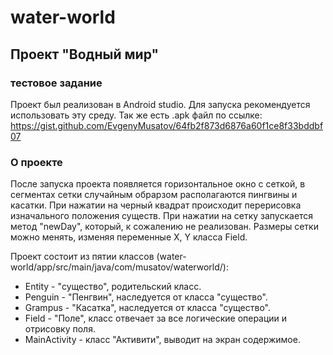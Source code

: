 # water-world
## Проект "Водный мир"
### тестовое задание

Проект был реализован в Android studio. Для запуска рекомендуется использовать эту среду.
Так же есть .apk файл по ссылке: https://gist.github.com/EvgenyMusatov/64fb2f873d6876a60f1ce8f33bddbf07

### О проекте
После запуска проекта появляется горизонтальное окно с сеткой, в сегментах сетки случайным обрарзом располагаются пингвины и касатки.
При нажатии на черный квадрат происходит перерисовка изначального положения существ.
При нажатии на сетку запускается метод "newDay", который, к сожалению не реализован.
Размеры сетки можно менять, изменяя переменные X, Y класса Field.

Проект состоит из пятии классов (water-world/app/src/main/java/com/musatov/waterworld/):
* Entity - "существо", родительский класс.
* Penguin - "Пенгвин", наследуется от класса "существо".
* Grampus - "Касатка", наследуется от класса "существо".
* Field - "Поле", класс отвечает за все логические операции и отрисовку поля.
* MainActivity - класс "Активити", выводит на экран содержимое.
